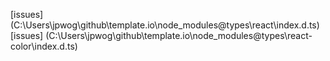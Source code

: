 [issues] (C:\Users\jpwog\github\template.io\node_modules\@types\react\index.d.ts)
[issues] (C:\Users\jpwog\github\template.io\node_modules\@types\react-color\index.d.ts)